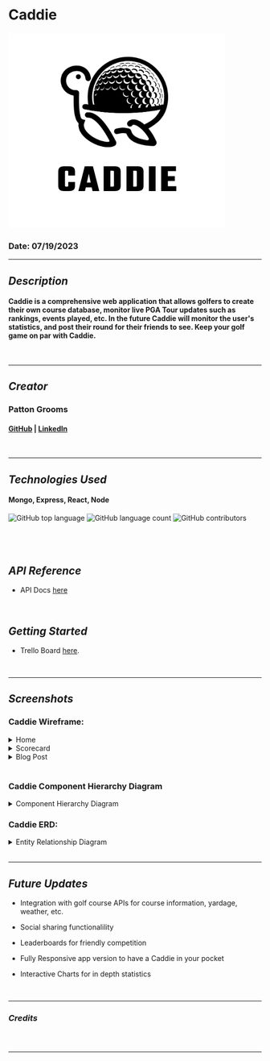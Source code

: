 # Caddie

<img src="images/logo-caddie.png" name="image-name">

### Date: 07/19/2023

---

## **_Description_**

#### Caddie is a comprehensive web application that allows golfers to create their own course database, monitor live PGA Tour updates such as rankings, events played, etc. In the future Caddie will monitor the user's statistics, and post their round for their friends to see. Keep your golf game on par with Caddie.

<br>

---

## **_Creator_**

### Patton Grooms

#### [GitHub](https://github.com/pattongrooms) | [LinkedIn](https://www.linkedin.com/in/patton-grooms/)

<br>

---

## **_Technologies Used_**

#### Mongo, Express, React, Node

![GitHub top language](https://img.shields.io/github/languages/top/pattongrooms/Caddie) ![GitHub language count](https://img.shields.io/github/languages/count/pattongrooms/Caddie)
![GitHub contributors](https://img.shields.io/github/contributors/pattongrooms/Caddie)

<!-- <img src="images/technologies1.png" name="image-name"> -->

## <br>

## **_API Reference_**

- API Docs [here](https://sportsdata.io/developers/api-documentation/golf)

<br>

## **_Getting Started_**

- Trello Board [here](https://trello.com/invite/b/xgMVDF6j/ATTIb9631358a8355cef4b8527b7ac8722d771626D7F/caddie-capstone).

<br>

---

## **_Screenshots_**

### Caddie Wireframe:

<details>
<summary>Home</summary>
  <img src="images/Caddie-Home-Page.png" name="image-name">
</details>
<details>
<summary>Scorecard</summary>
  <img src="images/Caddie-Scorecard.png" name="image-name">
</details>
<details>
 <summary>Blog Post</summary>
  <img src="images/blog-post-caddie.png" name="image-name">
</details>
<br>

### Caddie Component Hierarchy Diagram

<details>
 <summary>Component Hierarchy Diagram</summary>
  <img src="images/Caddie-CHD.png" name="image-name">
</details>

### Caddie ERD:

<details>
 <summary>Entity Relationship Diagram</summary>
  <img src="images/Caddie-ERD.png" name="image-name">
</details>
<br>

---

## **_Future Updates_**

- Integration with golf course APIs for course information, yardage, weather, etc.

- Social sharing functionalility

- Leaderboards for friendly competition

- Fully Responsive app version to have a Caddie in your pocket

- Interactive Charts for in depth statistics

<br>

---

### **_Credits_**

<br>

#####

#####

#####

#####

---
